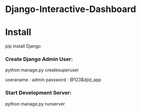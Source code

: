 # Django-Interactive-Dashboard

# Install

pip install Django


### Create Django Admin User:
python manage.py createsuperuser

useraname : admin
password : @123$djid_app


### Start Development Server:
python manage.py runserver
